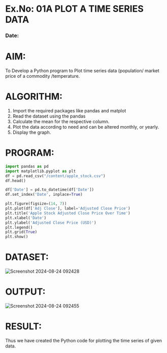# Ex.No: 01A PLOT A TIME SERIES DATA
###  Date: 

# AIM:
To Develop a Python program to Plot time series data (population/ market price of a commodity
/temperature.

# ALGORITHM:
1. Import the required packages like pandas and matplot
2. Read the dataset using the pandas
3. Calculate the mean for the respective column.
4. Plot the data according to need and can be altered monthly, or yearly.
5. Display the graph.

# PROGRAM:
```py
import pandas as pd
import matplotlib.pyplot as plt
df = pd.read_csv("/content/apple_stock.csv")
df.head()

df['Date'] = pd.to_datetime(df['Date'])
df.set_index('Date', inplace=True)

plt.figure(figsize=(14, 7))
plt.plot(df['Adj Close'], label='Adjusted Close Price')
plt.title('Apple Stock Adjusted Close Price Over Time')
plt.xlabel('Date')
plt.ylabel('Adjusted Close Price (USD)')
plt.legend()
plt.grid(True)
plt.show()

```

# DATASET:
![Screenshot 2024-08-24 092428](https://github.com/user-attachments/assets/9ff42729-fce6-4ede-a5d6-179df9ba8f14)

# OUTPUT:
![Screenshot 2024-08-24 092455](https://github.com/user-attachments/assets/cb568f40-b444-4871-98c2-c85935511bff)


# RESULT:
Thus we have created the Python code for plotting the time series of given data.

